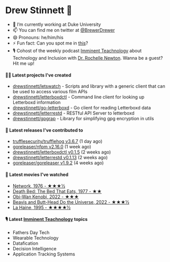 
# Drew Stinnett 👋

- 🔭 I’m currently working at Duke University
- 📫 You can find me on twitter at [@BrewerDrewer](https://twitter.com/BrewerDrewer)
- 😄 Pronouns: he/him/his
- ⚡ Fun fact: Can you spot me in [this](https://www.youtube.com/watch?v=oL9WnB0qHBA)?
- 🎙 Cohost of the weekly podcast [Imminent Teachnology](https://podcast.imminentteachnology.com/) about Technology and Inclusion with [Dr. Rochelle Newton](https://www.linkedin.com/in/drrochellenewton/). Wanna be a guest? Hit me up!

#### 👨‍💻 Latest projects I've created
- [drewstinnett/letswatch](https://github.com/drewstinnett/letswatch) - Scripts and library with a generic client that can be used to access various film APIs
- [drewstinnett/letterboxdctl](https://github.com/drewstinnett/letterboxdctl) - Command line client for looking up Letterboxd information
- [drewstinnett/go-letterboxd](https://github.com/drewstinnett/go-letterboxd) - Go client for reading Letterboxd data
- [drewstinnett/letterrestd](https://github.com/drewstinnett/letterrestd) - RESTful API Server to letterboxd
- [drewstinnett/gpgrap](https://github.com/drewstinnett/gpgrap) - Library for simplifying gpg encryption in utils

#### 🚀 Latest releases I've contributed to
- [trufflesecurity/trufflehog v3.6.7](https://github.com/trufflesecurity/trufflehog/releases/tag/v3.6.7) (1 day ago)
- [goreleaser/nfpm v2.16.0](https://github.com/goreleaser/nfpm/releases/tag/v2.16.0) (1 week ago)
- [drewstinnett/letterboxdctl v0.1.5](https://github.com/drewstinnett/letterboxdctl/releases/tag/v0.1.5) (2 weeks ago)
- [drewstinnett/letterrestd v0.1.13](https://github.com/drewstinnett/letterrestd/releases/tag/v0.1.13) (2 weeks ago)
- [goreleaser/goreleaser v1.9.2](https://github.com/goreleaser/goreleaser/releases/tag/v1.9.2) (4 weeks ago)

#### 🍿 Latest movies I've watched
- [Network, 1976 - ★★★½](https://letterboxd.com/mondodrew/film/network/)
- [Death Bed: The Bed That Eats, 1977 - ★★](https://letterboxd.com/mondodrew/film/death-bed-the-bed-that-eats/)
- [Obi-Wan Kenobi, 2022 - ★★★](https://letterboxd.com/mondodrew/film/obi-wan-kenobi/)
- [Beavis and Butt-Head Do the Universe, 2022 - ★★★½](https://letterboxd.com/mondodrew/film/beavis-and-butt-head-do-the-universe/)
- [La Haine, 1995 - ★★★★½](https://letterboxd.com/mondodrew/film/la-haine/)

#### 🎙 Latest [Imminent Teachnology](https://podcast.imminentteachnology.com/) topics
- Fathers Day Tech
- Wearable Technology
- Datafication
- Decision Intelligence
- Application Tracking Systems